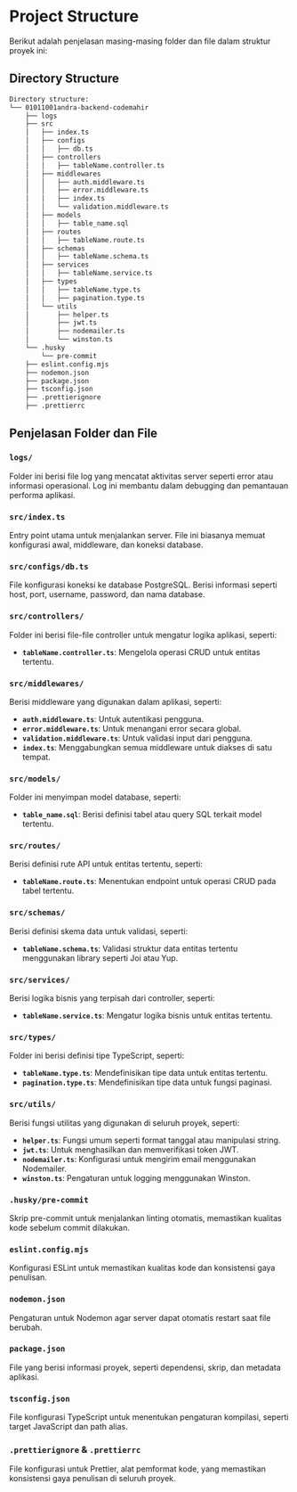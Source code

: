 # Project Structure

Berikut adalah penjelasan masing-masing folder dan file dalam struktur proyek ini:

## Directory Structure

```bash
Directory structure:
└── 01011001andra-backend-codemahir
    ├── logs
    ├── src
    │   ├── index.ts
    │   ├── configs
    │   │   ├── db.ts
    │   ├── controllers
    │   │   ├── tableName.controller.ts
    │   ├── middlewares
    │   │   ├── auth.middleware.ts
    │   │   ├── error.middleware.ts
    │   │   ├── index.ts
    │   │   └── validation.middleware.ts
    │   ├── models
    │   │   ├── table_name.sql
    │   ├── routes
    │   │   ├── tableName.route.ts
    │   ├── schemas
    │   │   ├── tableName.schema.ts
    │   ├── services
    │   │   ├── tableName.service.ts
    │   ├── types
    │   │   ├── tableName.type.ts
    │   │   ├── pagination.type.ts
    │   └── utils
    │       ├── helper.ts
    │       ├── jwt.ts
    │       ├── nodemailer.ts
    │       └── winston.ts
    └── .husky
        └── pre-commit
    ├── eslint.config.mjs
    ├── nodemon.json
    ├── package.json
    ├── tsconfig.json
    ├── .prettierignore
    ├── .prettierrc
```

## Penjelasan Folder dan File

### **`logs/`**
Folder ini berisi file log yang mencatat aktivitas server seperti error atau informasi operasional. Log ini membantu dalam debugging dan pemantauan performa aplikasi.

### **`src/index.ts`**
Entry point utama untuk menjalankan server. File ini biasanya memuat konfigurasi awal, middleware, dan koneksi database.

### **`src/configs/db.ts`**
File konfigurasi koneksi ke database PostgreSQL. Berisi informasi seperti host, port, username, password, dan nama database.

### **`src/controllers/`**
Folder ini berisi file-file controller untuk mengatur logika aplikasi, seperti:
- **`tableName.controller.ts`**: Mengelola operasi CRUD untuk entitas tertentu.

### **`src/middlewares/`**
Berisi middleware yang digunakan dalam aplikasi, seperti:
- **`auth.middleware.ts`**: Untuk autentikasi pengguna.
- **`error.middleware.ts`**: Untuk menangani error secara global.
- **`validation.middleware.ts`**: Untuk validasi input dari pengguna.
- **`index.ts`**: Menggabungkan semua middleware untuk diakses di satu tempat.

### **`src/models/`**
Folder ini menyimpan model database, seperti:
- **`table_name.sql`**: Berisi definisi tabel atau query SQL terkait model tertentu.

### **`src/routes/`**
Berisi definisi rute API untuk entitas tertentu, seperti:
- **`tableName.route.ts`**: Menentukan endpoint untuk operasi CRUD pada tabel tertentu.

### **`src/schemas/`**
Berisi definisi skema data untuk validasi, seperti:
- **`tableName.schema.ts`**: Validasi struktur data entitas tertentu menggunakan library seperti Joi atau Yup.

### **`src/services/`**
Berisi logika bisnis yang terpisah dari controller, seperti:
- **`tableName.service.ts`**: Mengatur logika bisnis untuk entitas tertentu.

### **`src/types/`**
Folder ini berisi definisi tipe TypeScript, seperti:
- **`tableName.type.ts`**: Mendefinisikan tipe data untuk entitas tertentu.
- **`pagination.type.ts`**: Mendefinisikan tipe data untuk fungsi paginasi.

### **`src/utils/`**
Berisi fungsi utilitas yang digunakan di seluruh proyek, seperti:
- **`helper.ts`**: Fungsi umum seperti format tanggal atau manipulasi string.
- **`jwt.ts`**: Untuk menghasilkan dan memverifikasi token JWT.
- **`nodemailer.ts`**: Konfigurasi untuk mengirim email menggunakan Nodemailer.
- **`winston.ts`**: Pengaturan untuk logging menggunakan Winston.

### **`.husky/pre-commit`**
Skrip pre-commit untuk menjalankan linting otomatis, memastikan kualitas kode sebelum commit dilakukan.

### **`eslint.config.mjs`**
Konfigurasi ESLint untuk memastikan kualitas kode dan konsistensi gaya penulisan.

### **`nodemon.json`**
Pengaturan untuk Nodemon agar server dapat otomatis restart saat file berubah.

### **`package.json`**
File yang berisi informasi proyek, seperti dependensi, skrip, dan metadata aplikasi.

### **`tsconfig.json`**
File konfigurasi TypeScript untuk menentukan pengaturan kompilasi, seperti target JavaScript dan path alias.

### **`.prettierignore` & `.prettierrc`**
File konfigurasi untuk Prettier, alat pemformat kode, yang memastikan konsistensi gaya penulisan di seluruh proyek.

